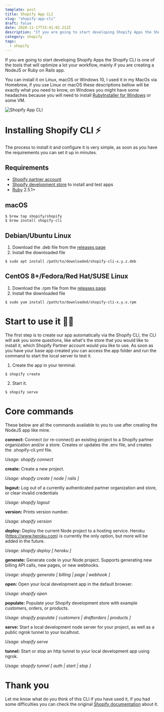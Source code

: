 ```yaml
---
template: post
title: Shopify App CLI
slug: "shopify-app-cli"
draft: false
date: 2020-11-17T15:41:02.212Z
description: "If you are going to start developing Shopify Apps the Shopify CLI is one of the tools that will optimize a lot your workflow, mainly if you are creating a NodeJS or Ruby on Rails app. You can install it on Linux, macOS or Windows 10, I used it in my MacOs via Homebrew, if you use Linux or macOS these descriptions bellow will be exactly what you need to know, on Windows you might have some headaches because you will need to install RubyInstaller for Windows or some VM."
category: shopify
tags:
  - shopify
---
```

If you are going to start developing Shopify Apps the Shopify CLI is one of the tools that will optimize a lot your workflow, mainly if you are creating a NodeJS or Ruby on Rails app.

You can install it on Linux, macOS or Windows 10, I used it in my MacOs via Homebrew, if you use Linux or macOS these descriptions bellow will be exactly what you need to know, on Windows you might have some headaches because you will need to install [RubyInstaller for Windows](https://rubyinstaller.org/downloads/) or some VM.

![Shopify App CLI](https://i.imgur.com/tcEmFqf.png "Shopify App CLI")

# Installing Shopify CLI ⚡️

The process to install it and configure it is very simple, as soon as you have the requirements you can set it up in minutes.

## Requirements

* [Shopify partner account](https://partners.shopify.com/signup)
* [Shopify development store](https://help.shopify.com/en/partners/dashboard/development-stores#create-a-development-store) to install and test apps
* [Ruby](https://www.ruby-lang.org/) 2.5.1+

## macOS

```
$ brew tap shopify/shopify
$ brew install shopify-cli
```

## Debian/Ubuntu Linux

1. Download the .deb file from the [releases page](https://github.com/Shopify/shopify-app-cli/releases)
2. Install the downloaded file


```
$ sudo apt install /path/to/downloaded/shopify-cli-x.y.z.deb
```

## CentOS 8+/Fedora/Red Hat/SUSE Linux

1. Download the .rpm file from the [releases page](https://github.com/Shopify/shopify-app-cli/releases)
2. Install the downloaded file


```
$ sudo yum install /path/to/downloaded/shopify-cli-x.y.x.rpm
```

# Start to use it 👨‍💻

The first step is to create our app automatically via the Shopify CLI, the CLI will ask you some questions, like what's the store that you would like to install it, which Shopify Partner account would you like to use. As soon as you have your base app created you can access the app folder and run the command to start the local server to test it.

1. Create the app in your terminal.


```
$ shopify create
```

2. Start it.


```
$ shopify serve
```

# Core commands

These below are all the commands available to you to use after creating the NodeJS app like mine.

**connect:** Connect (or re-connect) an existing project to a Shopify partner organization and/or a store. Creates or updates the .env file, and creates the .shopify-cli.yml file.

  _Usage: shopify connect_

**create:** Create a new project.

  _Usage: shopify create \[ node | rails ]_

**logout:** Log out of a currently authenticated partner organization and store, or clear invalid credentials

  _Usage: shopify logout_

**version:** Prints version number.

  _Usage: shopify version_

**deploy:** Deploy the current Node project to a hosting service. Heroku (https://www.heroku.com) is currently the only option, but more will be added in the future.

  _Usage: shopify deploy \[ heroku ]_

**generate:** Generate code in your Node project. Supports generating new billing API calls, new pages, or new webhooks.

  _Usage: shopify generate \[ billing | page | webhook ]_

**open:** Open your local development app in the default browser.

  _Usage: shopify open_

**populate:** Populate your Shopify development store with example customers, orders, or products.

  _Usage: shopify populate \[ customers | draftorders | products ]_

**serve:** Start a local development node server for your project, as well as a public ngrok tunnel to your localhost.

  _Usage: shopify serve_

**tunnel:** Start or stop an http tunnel to your local development app using ngrok.

  _Usage: shopify tunnel \[ auth | start | stop ]_

# Thank you

Let me know what do you think of this CLI if you have used it, if you had some difficulties you can check the original [Shopify documentation](https://shopify.github.io/shopify-app-cli/) about it.
